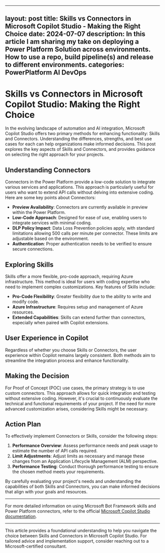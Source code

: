 
---
layout: post
title: Skills vs Connectors in Microsoft Copilot Studio - Making the Right Choice
date: 2024-07-07
description: In this article I am sharing my take on deploying a Power Platform Solution across environments. How to use a repo, build pipeline(s) and release to different environments.
categories: PowerPlatform AI DevOps
---
# Skills vs Connectors in Microsoft Copilot Studio: Making the Right Choice

In the evolving landscape of automation and AI integration, Microsoft Copilot Studio offers two primary methods for enhancing functionality: Skills and Connectors. Understanding the differences, strengths, and best use cases for each can help organizations make informed decisions. This post explores the key aspects of Skills and Connectors, and provides guidance on selecting the right approach for your projects.

## Understanding Connectors

Connectors in the Power Platform provide a low-code solution to integrate various services and applications. This approach is particularly useful for users who want to extend API calls without delving into extensive coding. Here are some key points about Connectors:

- **Preview Availability**: Connectors are currently available in preview within the Power Platform.
- **Low-Code Approach**: Designed for ease of use, enabling users to integrate services with minimal coding.
- **DLP Policy Impact**: Data Loss Prevention policies apply, with standard limitations allowing 500 calls per minute per connector. These limits are adjustable based on the environment.
- **Authentication**: Proper authentication needs to be verified to ensure secure connections.

## Exploring Skills

Skills offer a more flexible, pro-code approach, requiring Azure infrastructure. This method is ideal for users with coding expertise who need to implement complex customizations. Key features of Skills include:

- **Pro-Code Flexibility**: Greater flexibility due to the ability to write and modify code.
- **Azure Infrastructure**: Requires setup and management of Azure resources.
- **Extended Capabilities**: Skills can extend further than connectors, especially when paired with Copilot extensions.

## User Experience in Copilot

Regardless of whether you choose Skills or Connectors, the user experience within Copilot remains largely consistent. Both methods aim to streamline the integration process and enhance functionality.

## Making the Decision

For Proof of Concept (POC) use cases, the primary strategy is to use custom connectors. This approach allows for quick integration and testing without extensive coding. However, it's crucial to continuously evaluate the technical and functional requirements of your project. If the need for more advanced customization arises, considering Skills might be necessary.

## Action Plan

To effectively implement Connectors or Skills, consider the following steps:

1. **Performance Overview**: Assess performance needs and peak usage to estimate the number of API calls required.
2. **Limit Adjustments**: Adjust limits as necessary and manage these changes from an Application Lifecycle Management (ALM) perspective.
3. **Performance Testing**: Conduct thorough performance testing to ensure the chosen method meets your requirements.

By carefully evaluating your project's needs and understanding the capabilities of both Skills and Connectors, you can make informed decisions that align with your goals and resources.

---

For more detailed information on using Microsoft Bot Framework skills and Power Platform connectors, refer to the official [Microsoft Copilot Studio documentation](https://learn.microsoft.com/).

---

This article provides a foundational understanding to help you navigate the choice between Skills and Connectors in Microsoft Copilot Studio. For tailored advice and implementation support, consider reaching out to a Microsoft-certified consultant.
